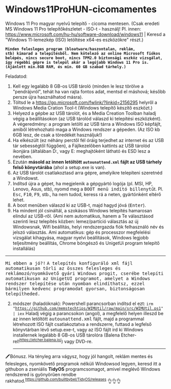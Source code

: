 # Windows11ProHUN-cicomamentes
Windows 11 Pro magyar nyelvű telepítő - cicoma mentesen. (Csak eredeti MS Windows 11 Pro telepítőkészletet - ISO-t - használj! Pl. innen: https://www.microsoft.com/hu-hu/software-download/windows11 | Keresd a "Windows 11-lemezkép (ISO) letöltése x64-es eszközökre" részt.)

<code><b>Minden felesleges program (bloatware/haszontalan, reklám, stb) kimarad a telepítésből.
Nem kötelező az online Microsoft fiókos belépés, nincs secure boot, nincs TPM2.0 biztonsági eszköz vizsgálat, így régebbi gépre is települ akár a legújabb Windows 11 Pro is.
(Ajánlott min.8GB RAM, és min. 60 GB szabad tárhely.)</b></code>

Feladatod:
1. Kell egy legalább 8 GB-os USB tároló (minden le lesz törölve a "pendrájvról", tehát ha van rajta fontos adat, mentsd el máshová; később persze újra használhatod másra).
2. Töltsd le a https://go.microsoft.com/fwlink/?linkid=2156295 helyről a Windows Media Cration Tool-t (Windows telepítő készítő eszközt.)
3. Helyezd a gépbe az USB tárolót,  és a Media Creation Toolban haladj végig a beállításokon (az USB tárolód válaszd ki telepítési eszközként). A végeredmény: a program letölti az USB tárra a Windows ISO képfájlt, amiből létrehozható maga a Windows rendszer a gépeden. (Az ISO kb 6GB lesz, de csak a töredékét használjuk!)
4. Ha elkészült (ez néhány perctől fél óráig terjedhet az internet és az USB tár sebességtől függően), a Fájlkezelőben kattints az USB tárolód ikonjára (általában D:, vagy E: meghajtóként látható és ESD lesz a nevében.
5. Ezután <b>másold az innen letöltött <code>autounattend.xml</code> fájlt az USB tárhely felső könyvtárába</b> (ahol a setup.exe is van).
6. Az USB tárolót csatlakoztasd arra gépre, amelyikre telepíteni szeretnéd a Windowst.
7. Indítsd újra a gépet, ha megjelenik a gépgyártó logója (pl. MSI, HP, Lenovo, Asus, stb), nyomd meg a <tt>BOOT menü indító billenytű</tt>t. Pl. <kbd>Esc</kbd>, <kbd>F10</kbd>, <kbd>F9</kbd>, stb., ha nem tudod, keress rá a neten, gyártónként eltérő lehet.
8. A boot menüben válaszd ki az USB-t, majd hagyd jóvá (<kbd>Enter</kbd>).
9. Ha mindent jól csináltál, a szokásos Windows telepítés hamarosan elindul az USB-ről. (Ami nem automatikus, hanem a Te választásod szerinti lesz telepítés közben: lemez/partíció választás az új Windowsnak, Wifi beállítás, helyi rendszergazda fiók felhasználó név és jelszó választás. Ami automatikus: gép és processzor megfelelési vizsgálat kihagyása, magyar nyelvi beállítások, Windows legjobb teljesítmény beállítás, Chrome böngésző és UnigetUi program telepítő installálás)
<hr>
   <tt>Mi ebben a jó?!</tt>
    <tt>A telepítés konfiguráló xml fájl automatikusan törli az összes felesleges és reklámozó/nyomkövető gyári Windows progit, cserébe telepíti automatikusan az UnigetUI programot, amelyet a Windows rendszer telepítése után nyomban elindíthatsz, ezzel bármilyen kedvenc programodat gyorsan, biztonságosan telepítheded.</tt>

2. módszer (haladóknak):
   Powershell parancsorban indítsd el ezt: <code>irm "https://github.com/memstechtips/WIMUtil/raw/main/src/WIMUtil.ps1" | iex</code>
   Haladj végig a parancsokon (angol), a megfelelő helyen illeszd be az innen letöltött <tt>autounattend.xml</tt> fájlt, majd a programmal létrehozott ISO fájlt csatlakoztatva a rendszerre, futtasd a legfelső könyvtárban lévő setup.exe-t, vagy az ISO fájlt írd ki Windows installernek legalább 8 GB-os USB tárolóra (Balena Etcher-rel!<sup>https://etcher.balena.io/</sup>) vagy DVD-re. 
    <hr>
🖍️Bónusz. Ha tényleg arra vágysz, hogy jól hangolt, reklám mentes és felesleges, nyomkövető programok nélküli Windowsod legyen, keresd itt a githubon a zseniális <b>TidyOS</b> programcsomagot, amivel meglévő Windows rendszered is gyönyörűen rendbe rakhatod.<sup>https://github.com/builtbybel/TidyOS/releases</sup> 👌👌👌
